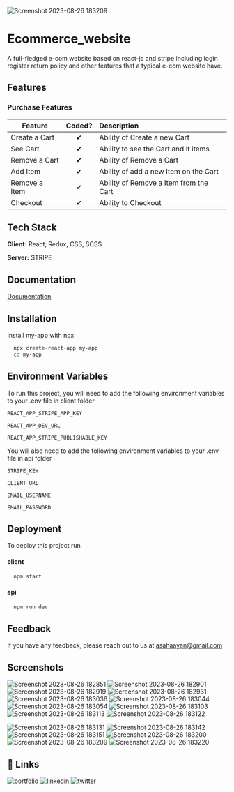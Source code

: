 ![Screenshot 2023-08-26 183209](https://github.com/MEARZIM/Ecommerce_website_on_electronic_goods/assets/89741434/ef867af0-ab2c-4539-b1d8-63320b3442fe)
# Ecommerce_website

A full-fledged e-com website based on react-js and stripe including login register return policy and other features that a typical e-com website have.


## Features

### Purchase Features

| Feature  |  Coded?       | Description  |
|----------|:-------------:|:-------------|
| Create a Cart | &#10004; | Ability of Create a new Cart |
| See Cart | &#10004; | Ability to see the Cart and it items |
| Remove a Cart | &#10004; | Ability of Remove a Cart |
| Add Item | &#10004; | Ability of add a new Item on the Cart |
| Remove a Item | &#10004; | Ability of Remove a Item from the Cart |
| Checkout | &#10004; | Ability to Checkout |


## Tech Stack

**Client:** React, Redux, CSS, SCSS

**Server:** STRIPE


## Documentation

[Documentation](https://linktodocumentation)


## Installation

Install my-app with npx

```bash
  npx create-react-app my-app
  cd my-app
```
    
## Environment Variables

To run this project, you will need to add the following environment variables to your .env file in client folder

`REACT_APP_STRIPE_APP_KEY`

`REACT_APP_DEV_URL`

`REACT_APP_STRIPE_PUBLISHABLE_KEY`

You will also need to add the following environment variables to your .env file in api folder


`STRIPE_KEY`

`CLIENT_URL`

`EMAIL_USERNAME`

`EMAIL_PASSWORD`
## Deployment

To deploy this project run

#### client
```bash
  npm start
```

#### api
```bash
  npm run dev
```


## Feedback

If you have any feedback, please reach out to us at asahaayan@gmail.com



## Screenshots

![Screenshot 2023-08-26 182851](https://github.com/MEARZIM/Ecommerce_website_on_electronic_goods/assets/89741434/e3cac1af-7a40-46fd-b92d-be8184cb9412)
![Screenshot 2023-08-26 182901](https://github.com/MEARZIM/Ecommerce_website_on_electronic_goods/assets/89741434/8b26c197-54fe-4bba-9d46-97fa852c9958)
![Screenshot 2023-08-26 182919](https://github.com/MEARZIM/Ecommerce_website_on_electronic_goods/assets/89741434/a9b583d7-a947-4283-ba6c-4e8e4b4aa60a)
![Screenshot 2023-08-26 182931](https://github.com/MEARZIM/Ecommerce_website_on_electronic_goods/assets/89741434/b769192b-0659-4100-b273-380795568c1f)
![Screenshot 2023-08-26 183036](https://github.com/MEARZIM/Ecommerce_website_on_electronic_goods/assets/89741434/be64fdff-031e-4500-93be-063440a22e4e)
![Screenshot 2023-08-26 183044](https://github.com/MEARZIM/Ecommerce_website_on_electronic_goods/assets/89741434/ebaed3b6-6a30-4bf6-a81f-2949bca3c288)
![Screenshot 2023-08-26 183054](https://github.com/MEARZIM/Ecommerce_website_on_electronic_goods/assets/89741434/293a6352-a5c6-45e0-b493-de9fbf790e01)
![Screenshot 2023-08-26 183103](https://github.com/MEARZIM/Ecommerce_website_on_electronic_goods/assets/89741434/64cc2f9f-a384-4882-9af7-03f51cb113eb)
![Screenshot 2023-08-26 183113](https://github.com/MEARZIM/Ecommerce_website_on_electronic_goods/assets/89741434/3fd39f17-5b73-4eb0-9f87-29a130a557e9)
![Screenshot 2023-08-26 183122](https://github.com/MEARZIM/Ecommerce_website_on_electronic_goods/assets/89741434/fdb999c7-bab6-407b-9faa-5560ebda3541)

![Screenshot 2023-08-26 183131](https://github.com/MEARZIM/Ecommerce_website_on_electronic_goods/assets/89741434/903fe098-84e6-40ae-b53c-cbf6822aba58)
![Screenshot 2023-08-26 183142](https://github.com/MEARZIM/Ecommerce_website_on_electronic_goods/assets/89741434/f2f03190-e7ad-4f53-87b1-83d87f00e16d)
![Screenshot 2023-08-26 183151](https://github.com/MEARZIM/Ecommerce_website_on_electronic_goods/assets/89741434/801f1652-714c-43da-aaa2-d1f97a99d419)
![Screenshot 2023-08-26 183200](https://github.com/MEARZIM/Ecommerce_website_on_electronic_goods/assets/89741434/c89a30a9-0595-48b4-a0c9-9c32aae6e84e)
![Screenshot 2023-08-26 183209](https://github.com/MEARZIM/Ecommerce_website_on_electronic_goods/assets/89741434/b52292d1-f877-4959-9a57-a98ba7b8c0b7)
![Screenshot 2023-08-26 183220](https://github.com/MEARZIM/Ecommerce_website_on_electronic_goods/assets/89741434/046fb8cd-349a-4bc2-a86b-b1ad68e4c755)



## 🔗 Links
[![portfolio](https://img.shields.io/badge/my_portfolio-000?style=for-the-badge&logo=ko-fi&logoColor=white)](https://github.com/MEARZIM)
[![linkedin](https://img.shields.io/badge/linkedin-0A66C2?style=for-the-badge&logo=linkedin&logoColor=white)](https://www.linkedin.com/in/ayan-saha-b12aa0248)
[![twitter](https://img.shields.io/badge/twitter-1DA1F2?style=for-the-badge&logo=twitter&logoColor=white)](https://twitter.com/@AyanSah68348681)

